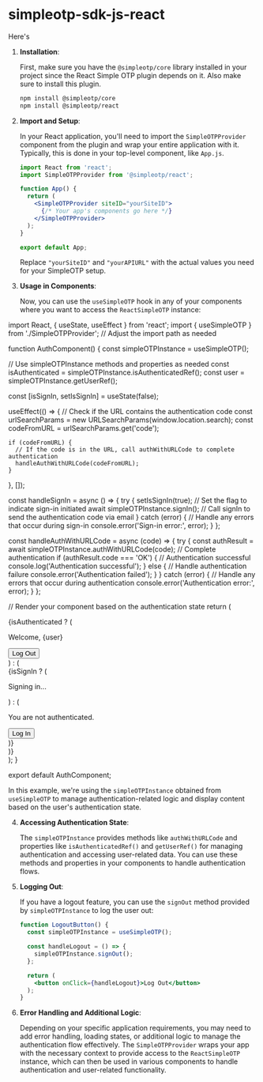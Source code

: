 # simpleotp-sdk-js-react

Here's 

1. **Installation**:

   First, make sure you have the `@simpleotp/core` library installed in your project since the React Simple OTP plugin depends on it. Also make sure to install this plugin.

   ```bash
   npm install @simpleotp/core
   npm install @simpleotp/react
   ```

2. **Import and Setup**:

   In your React application, you'll need to import the `SimpleOTPProvider` component from the plugin and wrap your entire application with it. Typically, this is done in your top-level component, like `App.js`.

   ```jsx
   import React from 'react';
   import SimpleOTPProvider from '@simpleotp/react';

   function App() {
     return (
       <SimpleOTPProvider siteID="yourSiteID">
         {/* Your app's components go here */}
       </SimpleOTPProvider>
     );
   }

   export default App;
   ```

   Replace `"yourSiteID"` and `"yourAPIURL"` with the actual values you need for your SimpleOTP setup.

3. **Usage in Components**:

   Now, you can use the `useSimpleOTP` hook in any of your components where you want to access the `ReactSimpleOTP` instance:

import React, { useState, useEffect } from 'react';
import { useSimpleOTP } from './SimpleOTPProvider'; // Adjust the import path as needed

function AuthComponent() {
  const simpleOTPInstance = useSimpleOTP();

  // Use simpleOTPInstance methods and properties as needed
  const isAuthenticated = simpleOTPInstance.isAuthenticatedRef();
  const user = simpleOTPInstance.getUserRef();

  const [isSignIn, setIsSignIn] = useState(false);

  useEffect(() => {
    // Check if the URL contains the authentication code
    const urlSearchParams = new URLSearchParams(window.location.search);
    const codeFromURL = urlSearchParams.get('code');

    if (codeFromURL) {
      // If the code is in the URL, call authWithURLCode to complete authentication
      handleAuthWithURLCode(codeFromURL);
    }
  }, []);

  const handleSignIn = async () => {
    try {
      setIsSignIn(true); // Set the flag to indicate sign-in initiated
      await simpleOTPInstance.signIn(); // Call signIn to send the authentication code via email
    } catch (error) {
      // Handle any errors that occur during sign-in
      console.error('Sign-in error:', error);
    }
  };

  const handleAuthWithURLCode = async (code) => {
    try {
      const authResult = await simpleOTPInstance.authWithURLCode(code); // Complete authentication
      if (authResult.code === 'OK') {
        // Authentication successful
        console.log('Authentication successful');
      } else {
        // Handle authentication failure
        console.error('Authentication failed');
      }
    } catch (error) {
      // Handle any errors that occur during authentication
      console.error('Authentication error:', error);
    }
  };

  // Render your component based on the authentication state
  return (
    <div>
      {isAuthenticated ? (
        <div>
          <p>Welcome, {user}</p>
          <button onClick={simpleOTPInstance.signOut}>Log Out</button>
        </div>
      ) : (
        <div>
          {isSignIn ? (
            <div>
              <p>Signing in...</p>
            </div>
          ) : (
            <div>
              <p>You are not authenticated.</p>
              <button onClick={handleSignIn}>Log In</button>
            </div>
          )}
        </div>
      )}
    </div>
  );
}

export default AuthComponent;


   In this example, we're using the `simpleOTPInstance` obtained from `useSimpleOTP` to manage authentication-related logic and display content based on the user's authentication state.

4. **Accessing Authentication State**:

   The `simpleOTPInstance` provides methods like `authWithURLCode` and properties like `isAuthenticatedRef()` and `getUserRef()` for managing authentication and accessing user-related data. You can use these methods and properties in your components to handle authentication flows.

5. **Logging Out**:

   If you have a logout feature, you can use the `signOut` method provided by `simpleOTPInstance` to log the user out:

   ```jsx
   function LogoutButton() {
     const simpleOTPInstance = useSimpleOTP();

     const handleLogout = () => {
       simpleOTPInstance.signOut();
     };

     return (
       <button onClick={handleLogout}>Log Out</button>
     );
   }
   ```

6. **Error Handling and Additional Logic**:

   Depending on your specific application requirements, you may need to add error handling, loading states, or additional logic to manage the authentication flow effectively.
   The `SimpleOTPProvider` wraps your app with the necessary context to provide access to the `ReactSimpleOTP` instance, which can then be used in various components to handle authentication and user-related functionality.

